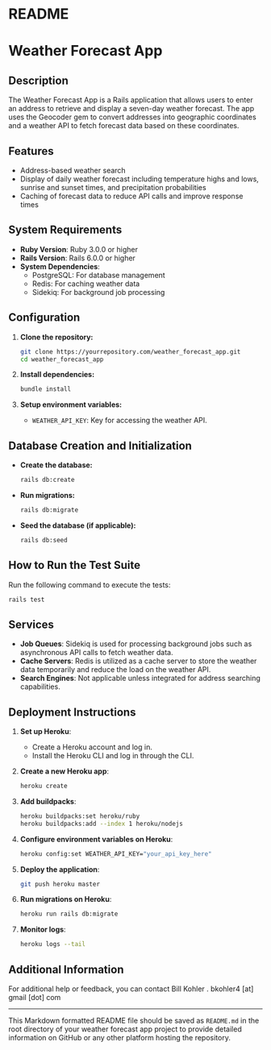 # README

# Weather Forecast App

## Description

The Weather Forecast App is a Rails application that allows users to enter an address to retrieve and display a seven-day weather forecast. The app uses the Geocoder gem to convert addresses into geographic coordinates and a weather API to fetch forecast data based on these coordinates.

## Features

- Address-based weather search
- Display of daily weather forecast including temperature highs and lows, sunrise and sunset times, and precipitation probabilities
- Caching of forecast data to reduce API calls and improve response times

## System Requirements

- **Ruby Version**: Ruby 3.0.0 or higher
- **Rails Version**: Rails 6.0.0 or higher
- **System Dependencies**:
  - PostgreSQL: For database management
  - Redis: For caching weather data
  - Sidekiq: For background job processing

## Configuration

1. **Clone the repository:**
   ```bash
   git clone https://yourrepository.com/weather_forecast_app.git
   cd weather_forecast_app
   ```

2. **Install dependencies:**
   ```bash
   bundle install
   ```

3. **Setup environment variables:**
   - `WEATHER_API_KEY`: Key for accessing the weather API.

## Database Creation and Initialization

- **Create the database:**
  ```bash
  rails db:create
  ```

- **Run migrations:**
  ```bash
  rails db:migrate
  ```

- **Seed the database (if applicable):**
  ```bash
  rails db:seed
  ```

## How to Run the Test Suite

Run the following command to execute the tests:

```bash
rails test
```

## Services

- **Job Queues**: Sidekiq is used for processing background jobs such as asynchronous API calls to fetch weather data.
- **Cache Servers**: Redis is utilized as a cache server to store the weather data temporarily and reduce the load on the weather API.
- **Search Engines**: Not applicable unless integrated for address searching capabilities.

## Deployment Instructions

1. **Set up Heroku**:
   - Create a Heroku account and log in.
   - Install the Heroku CLI and log in through the CLI.

2. **Create a new Heroku app**:
   ```bash
   heroku create
   ```

3. **Add buildpacks**:
   ```bash
   heroku buildpacks:set heroku/ruby
   heroku buildpacks:add --index 1 heroku/nodejs
   ```

4. **Configure environment variables on Heroku**:
   ```bash
   heroku config:set WEATHER_API_KEY="your_api_key_here"
   ```

5. **Deploy the application**:
   ```bash
   git push heroku master
   ```

6. **Run migrations on Heroku**:
   ```bash
   heroku run rails db:migrate
   ```

7. **Monitor logs**:
   ```bash
   heroku logs --tail
   ```

## Additional Information

For additional help or feedback, you can contact Bill Kohler .
bkohler4 [at] gmail [dot] com

---

This Markdown formatted README file should be saved as `README.md` in the root directory of your weather forecast app project to provide detailed information on GitHub or any other platform hosting the repository.